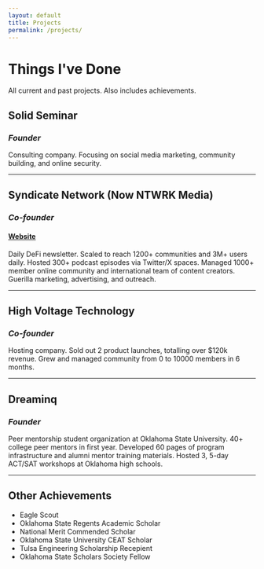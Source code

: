 ```yaml
---
layout: default
title: Projects
permalink: /projects/
---
```


# Things I've Done

All current and past projects. Also includes achievements.

## Solid Seminar
### *Founder*

Consulting company. Focusing on social media marketing, community building, and online security.

---

## **Syndicate Network (Now NTWRK Media)**
### *Co-founder*
#### [Website](https://ntwrk.news/)

Daily DeFi newsletter. Scaled to reach 1200+ communities and 3M+ users daily. Hosted 300+ podcast episodes via Twitter/X spaces. Managed 1000+ member online community and international team of content creators. Guerilla marketing, advertising, and outreach.

---

## **High Voltage Technology**
### *Co-founder*

Hosting company. Sold out 2 product launches, totalling over $120k revenue. Grew and managed community from 0 to 10000 members in 6 months. 

---

## **Dreaminq**
### *Founder*

Peer mentorship student organization at Oklahoma State University. 40+ college peer mentors in first year. Developed 60 pages of program infrastructure and alumni mentor training materials. Hosted 3, 5-day ACT/SAT workshops at Oklahoma high schools. 

---

## Other Achievements
- Eagle Scout
- Oklahoma State Regents Academic Scholar
- National Merit Commended Scholar
- Oklahoma State University CEAT Scholar
- Tulsa Engineering Scholarship Recepient
- Oklahoma State Scholars Society Fellow